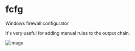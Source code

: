 # fcfg
Windows firewall configurator

It's very useful  for adding manual rules to the output chain.

![image](https://user-images.githubusercontent.com/86890989/153759828-f30fae7f-6403-4125-8c77-22e270138f52.png)
